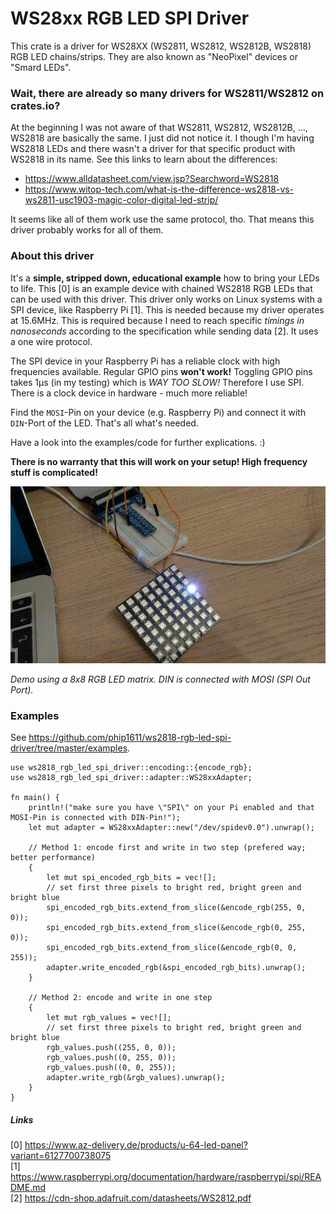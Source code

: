 # WS28xx RGB LED SPI Driver

This crate is a driver for WS28XX (WS2811, WS2812, WS2812B, WS2818) RGB LED chains/strips. They are also known as "NeoPixel" devices or "Smard LEDs".
 
### Wait, there are already so many drivers for WS2811/WS2812 on crates.io?
At the beginning I was not aware of that WS2811, WS2812, WS2812B, ..., WS2818 are basically the same. I just did not notice it. I though I'm having WS2818 LEDs and
there wasn't a driver for that specific product with WS2818 in its name.
See this links to learn about the differences:
- https://www.alldatasheet.com/view.jsp?Searchword=WS2818
- https://www.witop-tech.com/what-is-the-difference-ws2818-vs-ws2811-usc1903-magic-color-digital-led-strip/

It seems like all of them work use the same protocol, tho. That means this driver probably works for all of them.

 
### About this driver
It's a **simple, stripped down, educational example** how to bring your LEDs to life. This [0] is an example device with chained WS2818 RGB LEDs that can be used with this driver.
This driver only works on Linux systems with a SPI device, like Raspberry Pi [1]. This is needed because my driver operates at
15.6MHz. This is required because I need to reach specific *timings in nanoseconds* according to the specification while sending data [2].
It uses a one wire protocol.

The SPI device in your Raspberry Pi has a reliable clock with high frequencies available. Regular GPIO pins 
**won't work!** Toggling GPIO pins takes 1µs (in my testing) which is *WAY TOO SLOW!* Therefore I use SPI.
There is a clock device in hardware - much more reliable!

Find the `MOSI`-Pin on your device (e.g. Raspberry Pi) and connect it with `DIN`-Port of the LED. That's all what's needed.

Have a look into the examples/code for further explications. :)

**There is no warranty that this will work on your setup! High frequency stuff is complicated!**

![demo](ws2818-rgb-demo.gif) 

*Demo using a 8x8 RGB LED matrix. DIN is connected with MOSI (SPI Out Port).*

### Examples
See https://github.com/phip1611/ws2818-rgb-led-spi-driver/tree/master/examples. 

```
use ws2818_rgb_led_spi_driver::encoding::{encode_rgb};
use ws2818_rgb_led_spi_driver::adapter::WS28xxAdapter;

fn main() {
    println!("make sure you have \"SPI\" on your Pi enabled and that MOSI-Pin is connected with DIN-Pin!");
    let mut adapter = WS28xxAdapter::new("/dev/spidev0.0").unwrap();

    // Method 1: encode first and write in two step (prefered way; better performance)
    {
        let mut spi_encoded_rgb_bits = vec![];
        // set first three pixels to bright red, bright green and bright blue
        spi_encoded_rgb_bits.extend_from_slice(&encode_rgb(255, 0, 0));
        spi_encoded_rgb_bits.extend_from_slice(&encode_rgb(0, 255, 0));
        spi_encoded_rgb_bits.extend_from_slice(&encode_rgb(0, 0, 255));
        adapter.write_encoded_rgb(&spi_encoded_rgb_bits).unwrap();
    }

    // Method 2: encode and write in one step
    {
        let mut rgb_values = vec![];
        // set first three pixels to bright red, bright green and bright blue
        rgb_values.push((255, 0, 0));
        rgb_values.push((0, 255, 0));
        rgb_values.push((0, 0, 255));
        adapter.write_rgb(&rgb_values).unwrap();
    }
}
```

##### Links

[0] https://www.az-delivery.de/products/u-64-led-panel?variant=6127700738075 \
[1] https://www.raspberrypi.org/documentation/hardware/raspberrypi/spi/README.md \
[2] https://cdn-shop.adafruit.com/datasheets/WS2812.pdf 

